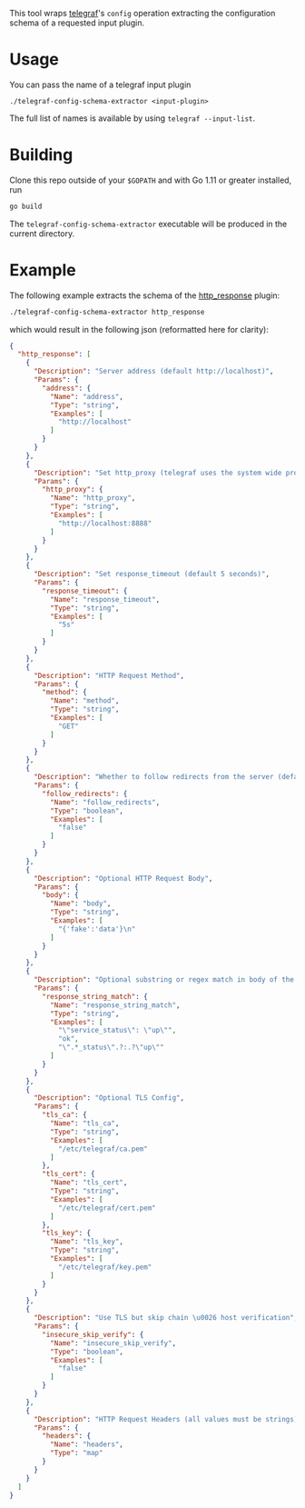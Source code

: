 This tool wraps [telegraf](https://www.influxdata.com/time-series-platform/telegraf/)'s `config`
operation extracting the configuration schema of a requested input plugin.

# Usage

You can pass the name of a telegraf input plugin

```
./telegraf-config-schema-extractor <input-plugin>
```

The full list of names is available by using `telegraf --input-list`.

# Building

Clone this repo outside of your `$GOPATH` and with Go 1.11 or greater installed, run

```bash
go build
```

The `telegraf-config-schema-extractor` executable will be produced in the current directory.

# Example

The following example extracts the schema of the [http_response](https://github.com/influxdata/telegraf/tree/master/plugins/inputs/http_response) plugin:

```bash
./telegraf-config-schema-extractor http_response
```

which would result in the following json (reformatted here for clarity):

```json
{
  "http_response": [
    {
      "Description": "Server address (default http://localhost)",
      "Params": {
        "address": {
          "Name": "address",
          "Type": "string",
          "Examples": [
            "http://localhost"
          ]
        }
      }
    },
    {
      "Description": "Set http_proxy (telegraf uses the system wide proxy settings if it's is not set)",
      "Params": {
        "http_proxy": {
          "Name": "http_proxy",
          "Type": "string",
          "Examples": [
            "http://localhost:8888"
          ]
        }
      }
    },
    {
      "Description": "Set response_timeout (default 5 seconds)",
      "Params": {
        "response_timeout": {
          "Name": "response_timeout",
          "Type": "string",
          "Examples": [
            "5s"
          ]
        }
      }
    },
    {
      "Description": "HTTP Request Method",
      "Params": {
        "method": {
          "Name": "method",
          "Type": "string",
          "Examples": [
            "GET"
          ]
        }
      }
    },
    {
      "Description": "Whether to follow redirects from the server (defaults to false)",
      "Params": {
        "follow_redirects": {
          "Name": "follow_redirects",
          "Type": "boolean",
          "Examples": [
            "false"
          ]
        }
      }
    },
    {
      "Description": "Optional HTTP Request Body",
      "Params": {
        "body": {
          "Name": "body",
          "Type": "string",
          "Examples": [
            "{'fake':'data'}\n"
          ]
        }
      }
    },
    {
      "Description": "Optional substring or regex match in body of the response",
      "Params": {
        "response_string_match": {
          "Name": "response_string_match",
          "Type": "string",
          "Examples": [
            "\"service_status\": \"up\"",
            "ok",
            "\".*_status\".?:.?\"up\""
          ]
        }
      }
    },
    {
      "Description": "Optional TLS Config",
      "Params": {
        "tls_ca": {
          "Name": "tls_ca",
          "Type": "string",
          "Examples": [
            "/etc/telegraf/ca.pem"
          ]
        },
        "tls_cert": {
          "Name": "tls_cert",
          "Type": "string",
          "Examples": [
            "/etc/telegraf/cert.pem"
          ]
        },
        "tls_key": {
          "Name": "tls_key",
          "Type": "string",
          "Examples": [
            "/etc/telegraf/key.pem"
          ]
        }
      }
    },
    {
      "Description": "Use TLS but skip chain \u0026 host verification",
      "Params": {
        "insecure_skip_verify": {
          "Name": "insecure_skip_verify",
          "Type": "boolean",
          "Examples": [
            "false"
          ]
        }
      }
    },
    {
      "Description": "HTTP Request Headers (all values must be strings)",
      "Params": {
        "headers": {
          "Name": "headers",
          "Type": "map"
        }
      }
    }
  ]
}
```